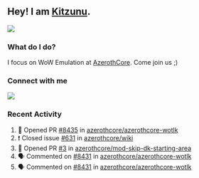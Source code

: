 ## Hey! I am [Kitzunu](https://Github.com/Kitzunu).

<!--<a href="https://github-readme-stats.kitzunu.vercel.app/api?username=Kitzunu&show_icons=true&theme=dark">
  <img align="center" src="https://github-readme-stats.kitzunu.vercel.app/api?username=Kitzunu&show_icons=true&theme=dark" />
</a>-->
<a href="https://github-readme-stats.kitzunu.vercel.app/api?username=Kitzunu&show_icons=true&theme=dark">
  <img align="center" src="https://github-readme-stats.vercel.app/api/top-langs/?username=Kitzunu&layout=compact&theme=dark" />
</a>

### What do I do?

I focus on WoW Emulation at [AzerothCore](https://Github.com/AzerothCore). Come join us ;)

### Connect with me
[![](https://img.shields.io/badge/AzerothCore%20Discord-Connect%20with%20me!-green)](https://discord.com/invite/gkt4y2x)

### Recent Activity

<!--START_SECTION:activity-->
1. 💪 Opened PR [#8435](https://github.com/azerothcore/azerothcore-wotlk/pull/8435) in [azerothcore/azerothcore-wotlk](https://github.com/azerothcore/azerothcore-wotlk)
2. ❗️ Closed issue [#631](https://github.com/azerothcore/wiki/issues/631) in [azerothcore/wiki](https://github.com/azerothcore/wiki)
3. 💪 Opened PR [#3](https://github.com/azerothcore/mod-skip-dk-starting-area/pull/3) in [azerothcore/mod-skip-dk-starting-area](https://github.com/azerothcore/mod-skip-dk-starting-area)
4. 🗣 Commented on [#8431](https://github.com/azerothcore/azerothcore-wotlk/issues/8431) in [azerothcore/azerothcore-wotlk](https://github.com/azerothcore/azerothcore-wotlk)
5. 🗣 Commented on [#8431](https://github.com/azerothcore/azerothcore-wotlk/issues/8431) in [azerothcore/azerothcore-wotlk](https://github.com/azerothcore/azerothcore-wotlk)
<!--END_SECTION:activity-->

